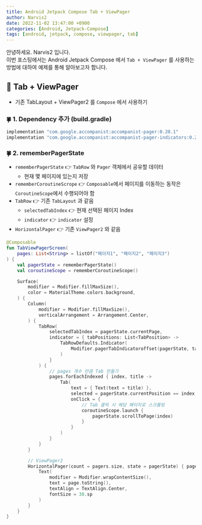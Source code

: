 ```yaml
---
title: Android Jetpack Compose Tab + ViewPager
author: Narvis2
date: 2022-11-02 13:47:00 +0900
categories: [Android, Jetpack-Compose]
tags: [android, jetpack, compose, viewpager, tab]
---
```


안녕하세요. Narvis2 입니다.  
이번 포스팅에서는 Android Jetpack Compose 에서 `Tab + ViewPager` 를 사용하는 방법에 대하여 예제를 통해 알아보고자 합니다.

## 🍎 Tab + ViewPager

- 기존 TabLayout + ViewPager2 를 `Compose` 에서 사용하기

### 🍀 1. Dependency 추가 (build.gradle)

```gradle
implementation "com.google.accompanist:accompanist-pager:0.20.1"
implementation "com.google.accompanist:accompanist-pager-indicators:0.20.1"
```

### 🍀 2. rememberPagerState

- `rememberPagerState` 👉 `TabRow` 와 `Pager` 객체에서 공유할 데이터
  - 현재 몇 페이지에 있는지 저장
- `rememberCoroutineScrope` 👉 `Composable`에서 페이지를 이동하는 동작은 `CoroutineScope`에서 수행되어야 함
- `TabRow` 👉 기존 `TabLayout` 과 같음
  - `selectedTabIndex` 👉 현재 선택된 페이지 Index
  - `indicator` 👉 `indicator` 설정
- `HorizontalPager` 👉 기존 `ViewPager2` 와 같음

```kotlin
@Composable
fun TabViewPagerScreen(
    pages: List<String> = listOf("페이지1", "페이지2", "페이지3")
) {
    val pagerState = rememberPagerState()
    val coroutineScope = rememberCoroutineScope()

    Surface(
        modifier = Modifier.fillMaxSize(),
        color = MaterialTheme.colors.background,
    ) {
        Column(
            modifier = Modifier.fillMaxSize(),
            verticalArrangement = Arrangement.Center,
        ) {
            TabRow(
                selectedTabIndex = pagerState.currentPage,
                indicator = { tabPositions: List<TabPosition> ->
                    TabRowDefaults.Indicator(
                        Modifier.pagerTabIndicatoroffset(pagerState, tabPositions)
                    )
                }
            ) {
                // pages 개수 만큼 Tab 만들기
                pages.forEachIndexed { index, title ->
                    Tab(
                        text = { Text(text = title) },
                        selected = pagerState.currentPosition == index,
                        onClick = {
                            // Tab 클릭 시 해당 페이지로 스크롤링
                            coroutineScope.launch {
                                pagerState.scrollToPage(index)
                            }
                        }
                    )
                }
            }
        }

        // ViewPager2
        HorizontalPager(count = pagers.size, state = pagerState) { page ->
            Text(
                modifier = Modifier.wrapContentSize(),
                text = page.toString(),
                textAlign = TextAlign.Center,
                fontSize = 30.sp
            )
        }
    }
}
```
